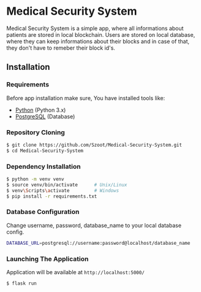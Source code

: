 # Medical Security System

Medical Security System is a simple app, where all informations about patients are stored in local blockchain. Users are stored
on local database, where they can keep informations about their blocks and in case of that, they don't have to remeber their block id's.

## Installation

### Requirements

Before app installation make sure, You have installed tools like:

- [Python](https://www.python.org/downloads/) (Python 3.x)
- [PostgreSQL](https://www.postgresql.org/download/) (Database)

### Repository Cloning

```bash
$ git clone https://github.com/Szoot/Medical-Security-System.git
$ cd Medical-Security-System
```
### Dependency Installation

```bash
$ python -m venv venv
$ source venv/bin/activate      # Unix/Linux
$ venv\Scripts\activate         # Windows
$ pip install -r requirements.txt
```

### Database Configuration

Change username, password, database_name to your local database config.

```bash
DATABASE_URL=postgresql://username:password@localhost/database_name
```

### Launching The Application

Application will be available at `http://localhost:5000/`

```bash
$ flask run
```

